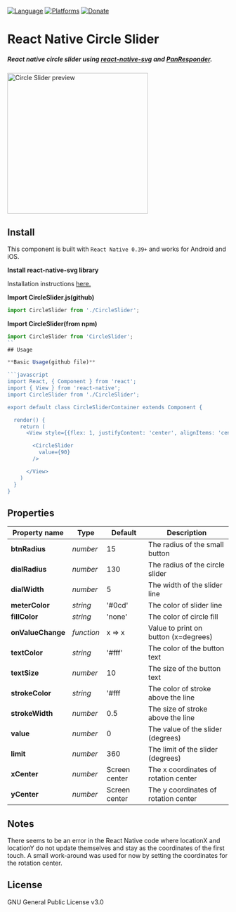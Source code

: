 [![Language](https://img.shields.io/badge/language-ES%206-orange.svg)](https://github.com/lukehoban/es6features#readme)
[![Platforms](https://img.shields.io/badge/platform-iOS%20%7C%20Android-lightgrey.svg)](http://facebook.github.io/react-native/docs/getting-started.html)
[![Donate](https://img.shields.io/badge/Donate-PayPal-green.svg)](https://paypal.me/RayChooi)

# React Native Circle Slider


##### React native circle slider using [react-native-svg](https://github.com/react-native-community/react-native-svg) and [PanResponder](https://facebook.github.io/react-native/docs/panresponder.html).

<img src="https://github.com/raymondchooi/react-native-circle-slider/blob/master/img/circleSliderPreview.gif" alt="Circle Slider preview" width="320px"></img>

## Install

This component is built with `React Native 0.39+` and works for Android and iOS.

**Install react-native-svg library**

Installation instructions [here.](https://github.com/react-native-community/react-native-svg)

**Import CircleSlider.js(github)**
```javascript
import CircleSlider from './CircleSlider';
```
**Import CircleSlider(from npm)**
```javascript
import CircleSlider from 'CircleSlider';
``
## Usage

**Basic Usage(github file)**

```javascript
import React, { Component } from 'react';
import { View } from 'react-native';
import CircleSlider from './CircleSlider';

export default class CircleSliderContainer extends Component {

  render() {
    return (
      <View style={{flex: 1, justifyContent: 'center', alignItems: 'center'}}>

        <CircleSlider
          value={90}
        />

      </View>
    )
  }
}
```

## Properties

| Property name        | Type       | Default             | Description                          |
| ---                  | ---        | ---                 | ---                                  |
| **btnRadius**        | *number*   | 15                  | The radius of the small button       |
| **dialRadius**       | *number*   | 130                 | The radius of the circle slider      |
| **dialWidth**        | *number*   | 5                   | The width of the slider line         |
| **meterColor**       | *string*   | '#0cd'              | The color of slider line             |
| **fillColor**        | *string*   | 'none'              | The color of circle fill             |
| **onValueChange**    | *function* | x => x              | Value to print on button (x=degrees) |
| **textColor**        | *string*   | '#fff'              | The color of the button text         |
| **textSize**         | *number*   | 10                  | The size of the button text          |
| **strokeColor**      | *string*   | '#fff               | The color of stroke above the line   |
| **strokeWidth**      | *number*   | 0.5                 | The size of stroke above the line    |
| **value**            | *number*   | 0                   | The value of the slider (degrees)    |
| **limit**            | *number*   | 360                 | The limit of the slider (degrees)    |
| **xCenter**          | *number*   | Screen center       | The x coordinates of rotation center |
| **yCenter**          | *number*   | Screen center       | The y coordinates of rotation center |

## Notes

There seems to be an error in the React Native code where locationX and locationY do not update themselves and stay as the coordinates of the first touch.
A small work-around was used for now by setting the coordinates for the rotation center.

## License

GNU General Public License v3.0
